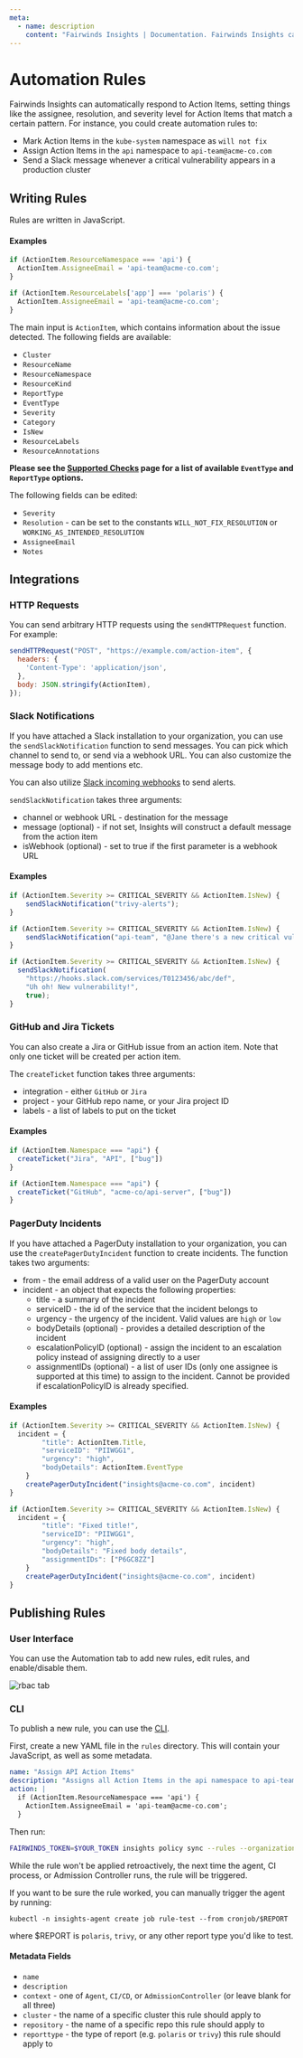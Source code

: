 ```yaml
---
meta:
  - name: description
    content: "Fairwinds Insights | Documentation. Fairwinds Insights can automatically respond to Action Items. Learn How. "
---
```

# Automation Rules

Fairwinds Insights can automatically respond to Action Items, setting things like
the assignee, resolution, and severity level for Action Items that match a certain pattern.
For instance, you could create automation rules to:
* Mark Action Items in the `kube-system` namespace as `will not fix`
* Assign Action Items in the `api` namespace to `api-team@acme-co.com`
* Send a Slack message whenever a critical vulnerability appears in a production cluster

## Writing Rules
Rules are written in JavaScript.

#### Examples
```js
if (ActionItem.ResourceNamespace === 'api') {
  ActionItem.AssigneeEmail = 'api-team@acme-co.com';
}
```

```js
if (ActionItem.ResourceLabels['app'] === 'polaris') {
  ActionItem.AssigneeEmail = 'api-team@acme-co.com';
}
```

The main input is `ActionItem`, which contains
information about the issue detected. The following fields are available:
* `Cluster`
* `ResourceName`
* `ResourceNamespace`
* `ResourceKind`
* `ReportType`
* `EventType`
* `Severity`
* `Category`
* `IsNew`
* `ResourceLabels`
* `ResourceAnnotations`

**Please see the [Supported Checks](https://insights.docs.fairwinds.com/reports/supported-checks/) page for a list of available `EventType` and `ReportType` options.**

The following fields can be edited:
* `Severity`
* `Resolution` - can be set to the constants `WILL_NOT_FIX_RESOLUTION` or `WORKING_AS_INTENDED_RESOLUTION`
* `AssigneeEmail`
* `Notes`


## Integrations
### HTTP Requests
You can send arbitrary HTTP requests using the `sendHTTPRequest` function. For example:
```js
sendHTTPRequest("POST", "https://example.com/action-item", {
  headers: {
    'Content-Type': 'application/json',
  },
  body: JSON.stringify(ActionItem),
});
```

### Slack Notifications
If you have attached a Slack installation to your organization, you can use the
`sendSlackNotification` function to send messages. You can pick which channel
to send to, or send via a webhook URL. You can also customize the message body
to add mentions etc.

You can also utilize [Slack incoming webhooks](https://slack.com/help/articles/115005265063-Incoming-webhooks-for-Slack)
to send alerts.

`sendSlackNotification` takes three arguments:
* channel or webhook URL - destination for the message
* message (optional) - if not set, Insights will construct a default message from the action item
* isWebhook (optional) - set to true if the first parameter is a webhook URL

#### Examples
```js
if (ActionItem.Severity >= CRITICAL_SEVERITY && ActionItem.IsNew) {
    sendSlackNotification("trivy-alerts");
}
```

```js
if (ActionItem.Severity >= CRITICAL_SEVERITY && ActionItem.IsNew) {
    sendSlackNotification("api-team", "@Jane there's a new critical vulnerability! :scream:");
}
```

```js
if (ActionItem.Severity >= CRITICAL_SEVERITY && ActionItem.IsNew) {
  sendSlackNotification(
    "https://hooks.slack.com/services/T0123456/abc/def",
    "Uh oh! New vulnerability!",
    true);
}
```

### GitHub and Jira Tickets
You can also create a Jira or GitHub issue from an action item.
Note that only one ticket will be created per action item.

The `createTicket` function takes three arguments:
* integration - either `GitHub` or `Jira`
* project - your GitHub repo name, or your Jira project ID
* labels - a list of labels to put on the ticket

#### Examples
```js
if (ActionItem.Namespace === "api") {
  createTicket("Jira", "API", ["bug"])
}
```

```js
if (ActionItem.Namespace === "api") {
  createTicket("GitHub", "acme-co/api-server", ["bug"])
}
```

### PagerDuty Incidents
If you have attached a PagerDuty installation to your organization, you can use the
`createPagerDutyIncident` function to create incidents. The function takes two arguments:

* from - the email address of a valid user on the PagerDuty account
* incident - an object that expects the following properties:
  * title - a summary of the incident
  * serviceID - the id of the service that the incident belongs to
  * urgency - the urgency of the incident. Valid values are `high` or `low`
  * bodyDetails (optional) - provides a detailed description of the incident
  * escalationPolicyID (optional) - assign the incident to an escalation policy instead of assigning directly to a user
  * assignmentIDs (optional) - a list of user IDs (only one assignee is supported at this time) to assign to the incident. Cannot be provided if escalationPolicyID is already specified.

#### Examples
```js
if (ActionItem.Severity >= CRITICAL_SEVERITY && ActionItem.IsNew) {
  incident = {
		"title": ActionItem.Title,
		"serviceID": "PIIWGG1",
		"urgency": "high",
		"bodyDetails": ActionItem.EventType
	}
	createPagerDutyIncident("insights@acme-co.com", incident)
}
```

```js
if (ActionItem.Severity >= CRITICAL_SEVERITY && ActionItem.IsNew) {
  incident = {
		"title": "Fixed title!",
		"serviceID": "PIIWGG1",
		"urgency": "high",
		"bodyDetails": "Fixed body details",
		"assignmentIDs": ["P6GC8ZZ"]
	} 
	createPagerDutyIncident("insights@acme-co.com", incident)
}
```

## Publishing Rules

### User Interface
You can use the Automation tab to add new rules, edit rules, and enable/disable them.

<img :src="$withBase('/img/automation-rules-ui.png')" alt="rbac tab">


### CLI
To publish a new rule, you can use the [CLI](/configure/policy/cli).

First, create a new YAML file in the `rules` directory. This will contain your
JavaScript, as well as some metadata.
```yaml
name: "Assign API Action Items"
description: "Assigns all Action Items in the api namespace to api-team@"
action: |
  if (ActionItem.ResourceNamespace === 'api') {
    ActionItem.AssigneeEmail = 'api-team@acme-co.com';
  }
```

Then run:
```bash
FAIRWINDS_TOKEN=$YOUR_TOKEN insights policy sync --rules --organization $YOUR_ORG
```

While the rule won't be applied retroactively, the next time the agent,
CI process, or Admission Controller runs, the rule will be triggered.

If you want to be sure the rule worked, you can manually trigger the agent by running:
```
kubectl -n insights-agent create job rule-test --from cronjob/$REPORT
```
where $REPORT is `polaris`, `trivy`, or any other report type you'd like to test.

#### Metadata Fields
* `name`
* `description`
* `context` - one of `Agent`, `CI/CD`, or `AdmissionController` (or leave blank for all three)
* `cluster` - the name of a specific cluster this rule should apply to
* `repository` - the name of a specific repo this rule should apply to
* `reporttype` - the type of report (e.g. `polaris` or `trivy`) this rule should apply to
